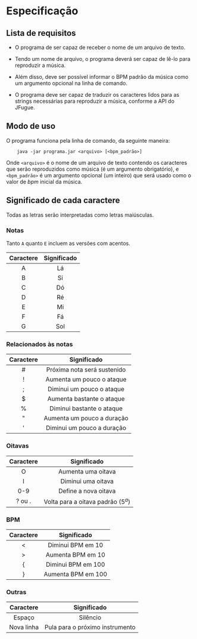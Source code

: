 # Especificação

## Lista de requisitos

* O programa de ser capaz de receber o nome de um arquivo de texto.

* Tendo um nome de arquivo, o programa deverá ser capaz de lê-lo para
reproduzir a música.

* Além disso, deve ser possível informar o BPM padrão da música como um
argumento opcional na linha de comando.

* O programa deve ser capaz de traduzir os caracteres lidos para as strings
necessárias para reproduzir a música, conforme a API do JFugue.

## Modo de uso

O programa funciona pela linha de comando, da seguinte maneira:

```
    java -jar programa.jar <arquivo> [<bpm_padrão>]
```

Onde `<arquivo>` é o nome de um arquivo de texto contendo os caracteres que
serão reproduzidos como música (é um argumento obrigatório), e `<bpm_padrão>`
é um argumento opcional (um inteiro) que será usado como o valor de *bpm*
inicial da música.

## Significado de cada caractere

Todas as letras serão interpretadas como letras maiúsculas.

### Notas

Tanto `A` quanto `E` incluem as versões com acentos.

| Caractere | Significado |
|:---------:|:-----------:|
| A | Lá |
| B | Si |
| C | Dó |
| D | Ré |
| E | Mi |
| F | Fá |
| G | Sol |

### Relacionados às notas

| Caractere | Significado |
|:---------:|:-----------:|
| # | Próxima nota será sustenido |
| ! | Aumenta um pouco o ataque |
| ; | Diminui um pouco o ataque |
| $ | Aumenta bastante o ataque |
| % | Diminui bastante o ataque |
| " | Aumenta um pouco a duração |
| ' | Diminui um pouco a duração |

### Oitavas

| Caractere | Significado |
|:---------:|:-----------:|
| O | Aumenta uma oitava |
| I | Diminui uma oitava |
| 0-9 | Define a nova oitava |
| ? ou . | Volta para a oitava padrão (5<sup>_a_</sup>) |

### BPM

| Caractere | Significado |
|:---------:|:-----------:|
| < | Diminui BPM em 10 |
| > | Aumenta BPM em 10 |
| { | Diminui BPM em 100 |
| } | Aumenta BPM em 100 |

### Outras

| Caractere | Significado |
|:---------:|:-----------:|
| Espaço | Silêncio |
| Nova linha | Pula para o próximo instrumento |
